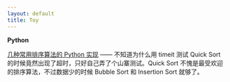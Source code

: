 ```yaml
---
layout: default
title: Toy
---
```


__Python__

[几种常用排序算法的 Python 实现](/toy/python/sort.py.html) —— 不知道为什么用 timeit 测试 Quick Sort 的时候竟然出现了超时，只好自己弄了个山寨测试。Quick Sort 不愧是最受欢迎的排序算法，不过数据少的时候 Bubble Sort 和 Insertion Sort 就够了。

